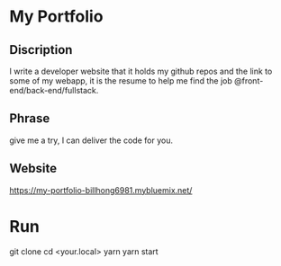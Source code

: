 # My Portfolio

## Discription

I write a developer website that it holds my github repos and the link to some of my webapp, it is the resume to help me find the job @front-end/back-end/fullstack.

## Phrase

give me a try, I can deliver the code for you.

## Website

<https://my-portfolio-billhong6981.mybluemix.net/>

# Run

git clone <remote>
cd <your.local>
yarn
yarn start
